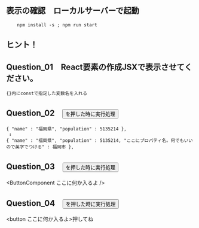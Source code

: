 ## 表示の確認　ローカルサーバーで起動
```
    npm install -s ; npm run start

```
## ヒント！　

## Question_01　React要素の作成JSXで表示させてください。
    {}内にconstで指定した変数名を入れる
    
## Question_02　<button>を押した時に実行処理
    { "name" : "福岡県", "population" : 5135214 },
     ↓
    { "name" : "福岡県", "population" : 5135214, "ここにプロパティ名。何でもいいので英字でつける" : 福岡市 },

## Question_03　<button>を押した時に実行処理
   <ButtonComponent ここに何か入るよ />

## Question_04　<button>を押した時に実行処理
   <button ここに何か入るよ>押してね</button>
